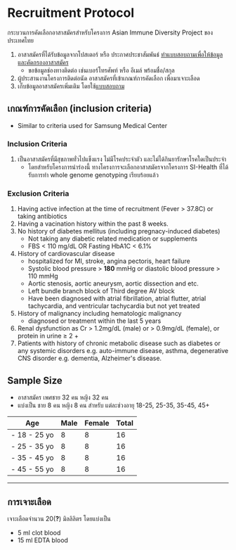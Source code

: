 # Recruitment Protocol

กระบวนการคัดเลือกอาสาสมัครสำหรับโครงการ Asian Immune Diversity Project ของประเทศไทย

1. อาสาสมัครที่ได้รับข้อมูลจากโปสเตอร์ หรือ ประกาศประชาสัมพันธ์ [ทำแบบสอบถามเพื่อให้ข้อมูลและคัดกรองอาสาสมัคร](https://docs.google.com/forms/d/e/1FAIpQLSfHyFMP5PS0_-a3Se7pEsbTL220ntNUYHxYDywi00G2UTgiAg/viewform) 
    - ขอข้อมูลช่องทางติดต่อ เช่นเบอร์โทรศัพท์ หรือ อีเมล์ พร้อมชื่อ/สกุล
2. ผู้ประสานงานโครงการติดต่อนัด อาสาสมัครที่เข้าเกณฑ์การคัดเลือก เพื่อมาเจาะเลือด
3. เก็บข้อมูลอาสาสมัครเพิ่มเติม โดยใช้[แบบสอบถาม](https://forms.gle/Vr5ACETGwrKBjfCR6)

## เกณฑ์การคัดเลือก (inclusion criteria) 
* Similar to criteria used for Samsung Medical Center

### Inclusion Criteria
1. เป็นอาสาสมัครที่มีสุขภาพทั่วไปแข็งแรง ไม่มีโรคประจำตัว และไม่ได้กินยารักษาโรคใดเป็นประจำ
    - โดยสำหรับโครงการนำร่องนี้ ทางโครงการจะเลือกอาสาสมัครจากโครงการ SI-Health ที่ได้รับการทำ whole genome genotyping เรียบร้อยแล้ว

### Exclusion Criteria
1. Having active infection at the time of recruitment (Fever > 37.8C) or taking antibiotics
2. Having a vacination history within the past 8 weeks.
3. No history of diabetes mellitus (including pregnacy-induced diabetes)
    - Not taking any diabetic related medication or supplements 
    - FBS < 110 mg/dL OR Fasting HbA1C < 6.1%
4. History of cardiovascular disease
    - hospitalized for MI, stroke, angina pectoris, heart failure 
    - Systolic blood pressure > **180** mmHg or diastolic blood pressure > 110 mmHg
    - Aortic stenosis, aortic aneurysm, aortic dissection and etc.
    - Left bundle branch block of Third degree AV block
    - Have been diagnosed with atrial fibrillation, atrial flutter, atrial tachycardia, and ventricular tachycardia but not yet treated
5. History of malignancy including hematologic malignancy
    - diagnosed or treatment within the last 5 years
6. Renal dysfunction as Cr > 1.2mg/dL (male) or > 0.9mg/dL (female), or protein in urine ≥ 2 +
7. Patients with history of chronic metabolic disease such as diabetes or any systemic disorders e.g. auto-immune disease, asthma, degenerative CNS disorder e.g. dementia, Alzheimer's disease. 

## Sample Size
- อาสาสมัคร เพศชาย 32 คน หญิง 32 คน
- แบ่งเป็น ชาย 8 คน หญิง 8 คน สำหรับ แต่ละช่วงอายุ 18-25, 25-35, 35-45, 45+ 

|        Age       | Male | Female | Total |
|------------------|------|--------|-------|
|    - 18 - 25 yo  |   8  |    8   |   16  |
|    - 25 - 35 yo  |   8  |    8   |   16  |
|    - 35 - 45 yo  |   8  |    8   |   16  |
|    - 45 - 55 yo  |   8  |    8   |   16  |
---------------------------------------------

## การเจาะเลือด
เจาะเลือดจำนวน 20(**?**) มิลลิลิตร โดยแบ่งเป็น
- 5 ml clot blood
- 15 ml EDTA blood
